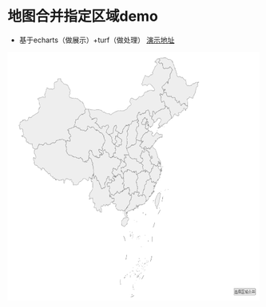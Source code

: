 # 地图合并指定区域demo
- 基于echarts（做展示）+turf（做处理）
[演示地址](https://wuyunzhemu.github.io/demo-merge-map-areas/)
<img src="./docs/gif/demo.gif" width="700" height="500"/>
